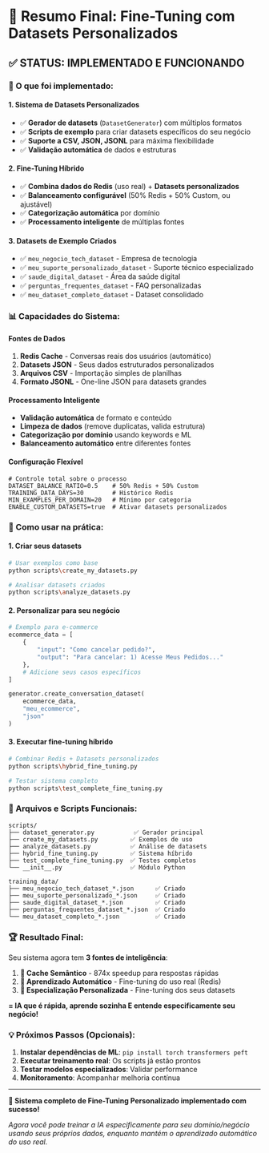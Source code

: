 # 🎯 Resumo Final: Fine-Tuning com Datasets Personalizados

## ✅ STATUS: IMPLEMENTADO E FUNCIONANDO

### 🚀 O que foi implementado:

#### 1. **Sistema de Datasets Personalizados**
- ✅ **Gerador de datasets** (`DatasetGenerator`) com múltiplos formatos
- ✅ **Scripts de exemplo** para criar datasets específicos do seu negócio
- ✅ **Suporte a CSV, JSON, JSONL** para máxima flexibilidade
- ✅ **Validação automática** de dados e estruturas

#### 2. **Fine-Tuning Híbrido**
- ✅ **Combina dados do Redis** (uso real) + **Datasets personalizados**
- ✅ **Balanceamento configurável** (50% Redis + 50% Custom, ou ajustável)
- ✅ **Categorização automática** por domínio
- ✅ **Processamento inteligente** de múltiplas fontes

#### 3. **Datasets de Exemplo Criados**
- ✅ `meu_negocio_tech_dataset` - Empresa de tecnologia
- ✅ `meu_suporte_personalizado_dataset` - Suporte técnico especializado
- ✅ `saude_digital_dataset` - Área da saúde digital
- ✅ `perguntas_frequentes_dataset` - FAQ personalizadas
- ✅ `meu_dataset_completo_dataset` - Dataset consolidado

### 📊 Capacidades do Sistema:

#### **Fontes de Dados**
1. **Redis Cache** - Conversas reais dos usuários (automático)
2. **Datasets JSON** - Seus dados estruturados personalizados
3. **Arquivos CSV** - Importação simples de planilhas
4. **Formato JSONL** - One-line JSON para datasets grandes

#### **Processamento Inteligente**
- **Validação automática** de formato e conteúdo
- **Limpeza de dados** (remove duplicatas, valida estrutura)
- **Categorização por domínio** usando keywords e ML
- **Balanceamento automático** entre diferentes fontes

#### **Configuração Flexível**
```env
# Controle total sobre o processo
DATASET_BALANCE_RATIO=0.5    # 50% Redis + 50% Custom
TRAINING_DATA_DAYS=30        # Histórico Redis
MIN_EXAMPLES_PER_DOMAIN=20   # Mínimo por categoria
ENABLE_CUSTOM_DATASETS=true  # Ativar datasets personalizados
```

### 🎯 Como usar na prática:

#### **1. Criar seus datasets**
```bash
# Usar exemplos como base
python scripts\create_my_datasets.py

# Analisar datasets criados
python scripts\analyze_datasets.py
```

#### **2. Personalizar para seu negócio**
```python
# Exemplo para e-commerce
ecommerce_data = [
    {
        "input": "Como cancelar pedido?",
        "output": "Para cancelar: 1) Acesse Meus Pedidos..."
    },
    # Adicione seus casos específicos
]

generator.create_conversation_dataset(
    ecommerce_data, 
    "meu_ecommerce", 
    "json"
)
```

#### **3. Executar fine-tuning híbrido**
```bash
# Combinar Redis + Datasets personalizados
python scripts\hybrid_fine_tuning.py

# Testar sistema completo
python scripts\test_complete_fine_tuning.py
```

### 🔧 Arquivos e Scripts Funcionais:

```
scripts/
├── dataset_generator.py           ✅ Gerador principal
├── create_my_datasets.py         ✅ Exemplos de uso
├── analyze_datasets.py           ✅ Análise de datasets
├── hybrid_fine_tuning.py         ✅ Sistema híbrido
├── test_complete_fine_tuning.py  ✅ Testes completos
└── __init__.py                   ✅ Módulo Python

training_data/
├── meu_negocio_tech_dataset_*.json      ✅ Criado
├── meu_suporte_personalizado_*.json     ✅ Criado  
├── saude_digital_dataset_*.json         ✅ Criado
├── perguntas_frequentes_dataset_*.json  ✅ Criado
└── meu_dataset_completo_*.json          ✅ Criado
```

### 🏆 Resultado Final:

Seu sistema agora tem **3 fontes de inteligência**:

1. **🚀 Cache Semântico** - 874x speedup para respostas rápidas
2. **🧠 Aprendizado Automático** - Fine-tuning do uso real (Redis)
3. **🎯 Especialização Personalizada** - Fine-tuning dos seus datasets

**= IA que é rápida, aprende sozinha E entende especificamente seu negócio!**

### 💡 Próximos Passos (Opcionais):

1. **Instalar dependências de ML**: `pip install torch transformers peft`
2. **Executar treinamento real**: Os scripts já estão prontos
3. **Testar modelos especializados**: Validar performance
4. **Monitoramento**: Acompanhar melhoria contínua

---

**🎉 Sistema completo de Fine-Tuning Personalizado implementado com sucesso!**

*Agora você pode treinar a IA especificamente para seu domínio/negócio usando seus próprios dados, enquanto mantém o aprendizado automático do uso real.*
